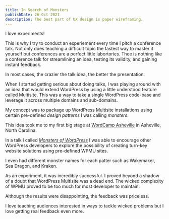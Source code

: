 ```yaml
---
title: In Search of Monsters
publishDate: 26 Oct 2021
description: The best part of UX design is paper wireframing.
---
```


<!-- ![Sailboat being shipped overland](/assets/dents/kylebondo.com-semper-gumby-1200x750.png) -->

I love experiments!

This is why I try to conduct an experiement every time I pitch a conference talk. Not only does teaching a difficult topic the fastest way to master it yourself but conferences are a perfect little labortories. Thee is nothing like a conference talk for streamlining an idea, testing its validity, and gaining instant feedback.

In most cases, the crazier the talk idea, the better the presentation.

When I started getting serious about doing talks, I was playing around with an idea that would extend WordPress by using a little understood feature called Multisite. This was a way to take a single WordPress code-base and leverage it across multiple domains and sub-domains.

My concept was to package up WordPress Multisite installations using certain pre-defined _design patterns_ I was calling _monsters_.

This idea took me to my first big stage at <a href="http://wordpress.tv/2015/09/30/kyle-bondo-monsters-of-wordpress/" target="_blank" rel="noopener">WordCamp Asheville</a> in Asheville, North Carolina.

In a talk I called <a href="http://wordpress.tv/2015/09/30/kyle-bondo-monsters-of-wordpress/" target="_blank">_Monsters of WordPress_</a> I was able to encourage other WordPress developers to explore the possibility of creating turn-key website solutions using pre-defined WPMU sites.

I even had different monster names for each patter such as Wakemaker, Sea Dragon, and Kraken.

As an experiment, it was incredibly successful. I proved beyond a shadow of a doubt that WordPress Multisite was a dead end. The wicked complexity of WPMU proved to be too much for most developer to maintain.

Although the results were disappointing, the feedback was priceless.

I love teaching audiences interested in ways to tackle wicked problems but I love getting real feedback even more.
